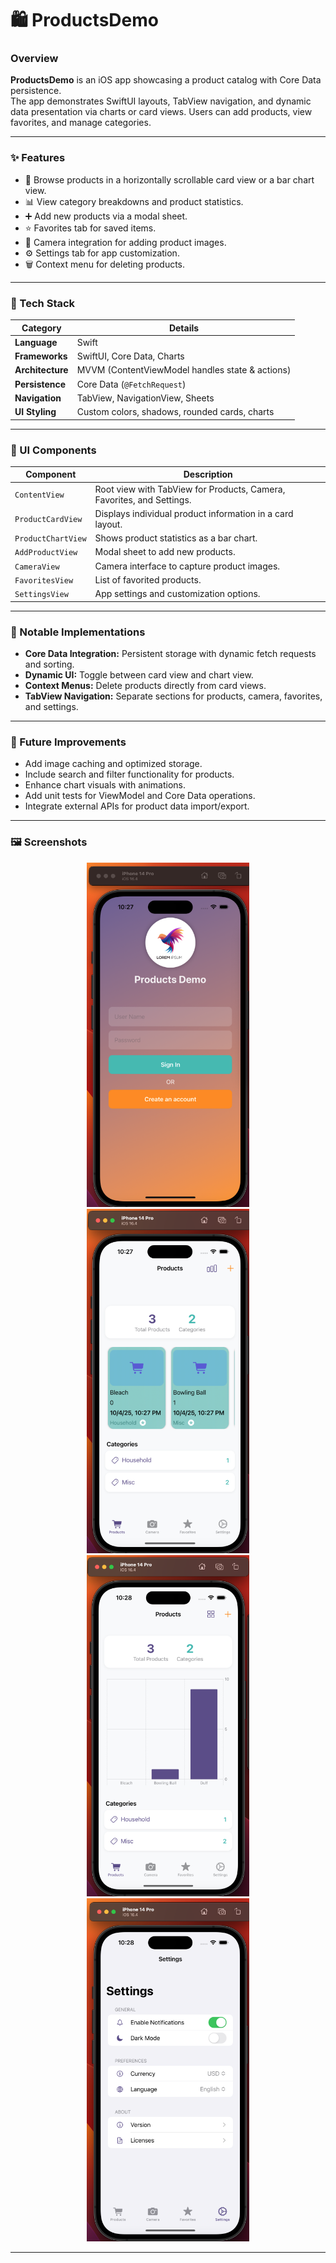 # 🛍️ ProductsDemo

### Overview
**ProductsDemo** is an iOS app showcasing a product catalog with Core Data persistence.  
The app demonstrates SwiftUI layouts, TabView navigation, and dynamic data presentation via charts or card views. Users can add products, view favorites, and manage categories.

---

### ✨ Features
- 🛒 Browse products in a horizontally scrollable card view or a bar chart view.  
- 📊 View category breakdowns and product statistics.  
- ➕ Add new products via a modal sheet.  
- ⭐ Favorites tab for saved items.  
- 📸 Camera integration for adding product images.  
- ⚙️ Settings tab for app customization.  
- 🗑️ Context menu for deleting products.  

---

### 🧰 Tech Stack
| Category | Details |
|----------|---------|
| **Language** | Swift |
| **Frameworks** | SwiftUI, Core Data, Charts |
| **Architecture** | MVVM (ContentViewModel handles state & actions) |
| **Persistence** | Core Data (`@FetchRequest`) |
| **Navigation** | TabView, NavigationView, Sheets |
| **UI Styling** | Custom colors, shadows, rounded cards, charts |

---

### 🧩 UI Components
| Component | Description |
|-----------|-------------|
| `ContentView` | Root view with TabView for Products, Camera, Favorites, and Settings. |
| `ProductCardView` | Displays individual product information in a card layout. |
| `ProductChartView` | Shows product statistics as a bar chart. |
| `AddProductView` | Modal sheet to add new products. |
| `CameraView` | Camera interface to capture product images. |
| `FavoritesView` | List of favorited products. |
| `SettingsView` | App settings and customization options. |

---

### 🧠 Notable Implementations
- **Core Data Integration:** Persistent storage with dynamic fetch requests and sorting.  
- **Dynamic UI:** Toggle between card view and chart view.  
- **Context Menus:** Delete products directly from card views.  
- **TabView Navigation:** Separate sections for products, camera, favorites, and settings.  

---

### 🚀 Future Improvements
- Add image caching and optimized storage.  
- Include search and filter functionality for products.  
- Enhance chart visuals with animations.  
- Add unit tests for ViewModel and Core Data operations.  
- Integrate external APIs for product data import/export.  

---

### 🖼️ Screenshots
<div align="center"> <img src="./Screenshots/Screenshot-Login.png" width="260" alt="Products Screen"/> <img src="./Screenshots/Screenshot-Products.png" width="260" alt="Camera Screen"/> <img src="./Screenshots/Screenshot-Bargraph.png" width="260" alt="Settings Screen"/>
  <img src="./Screenshots/Screenshot-Settings.png" width="260" alt="Settings Screen"/> </div>

---

